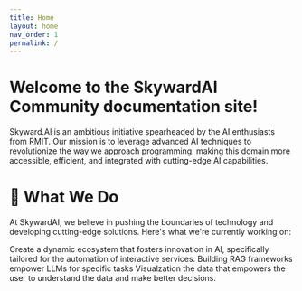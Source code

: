 ```yaml
---
title: Home
layout: home
nav_order: 1
permalink: /
---
```


# Welcome to the SkywardAI Community documentation site!

Skyward.AI is an ambitious initiative spearheaded by the AI enthusiasts from RMIT. Our mission is to leverage advanced AI techniques to revolutionize the way we approach programming, making this domain more accessible, efficient, and integrated with cutting-edge AI capabilities.


# 🌟 What We Do

At SkywardAI, we believe in pushing the boundaries of technology and developing cutting-edge solutions. Here's what we're currently working on:

Create a dynamic ecosystem that fosters innovation in AI, specifically tailored for the automation of interactive services.
Building RAG frameworks empower LLMs for specific tasks
Visualzation the data that empowers the user to understand the data and make better decisions.


[^1]: [It can take up to 10 minutes for changes to your site to publish after you push the changes to GitHub](https://docs.github.com/en/pages/setting-up-a-github-pages-site-with-jekyll/creating-a-github-pages-site-with-jekyll#creating-your-site).


